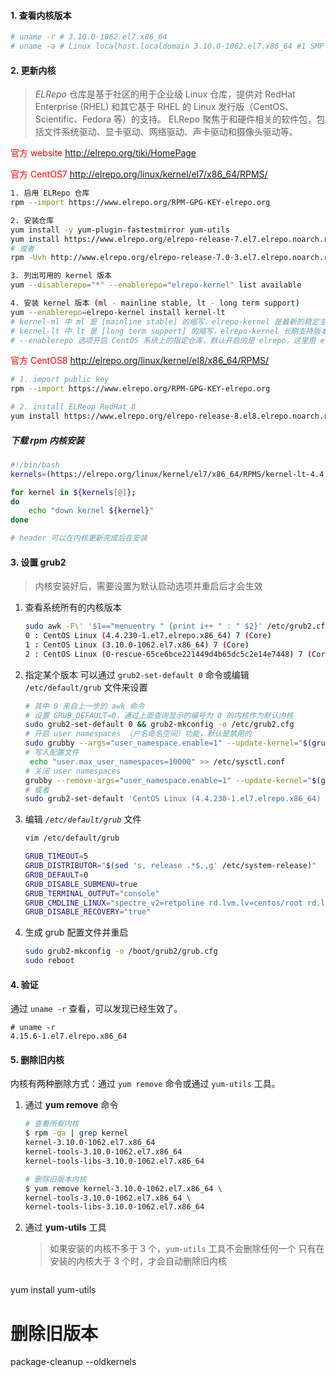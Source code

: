 #### 1. 查看内核版本

```bash
# uname -r # 3.10.0-1062.el7.x86_64
# uname -a # Linux localhost.localdomain 3.10.0-1062.el7.x86_64 #1 SMP Wed Aug 7 18:08:02 UTC 2019 x86_64 x86_64 x86_64 GNU/Linux
```

#### 2. 更新内核

> *ELRepo* 仓库是基于社区的用于企业级 Linux 仓库，提供对 RedHat Enterprise (RHEL) 和其它基于 RHEL 的 Linux 发行版（CentOS、Scientific、Fedora 等）的支持。
> ELRepo 聚焦于和硬件相关的软件包，包括文件系统驱动、显卡驱动、网络驱动、声卡驱动和摄像头驱动等。

<font color="red">官方 website</font> http://elrepo.org/tiki/HomePage

<font color="red">官方 CentOS7</font> http://elrepo.org/linux/kernel/el7/x86_64/RPMS/

```bash
1. 启用 ELRepo 仓库
rpm --import https://www.elrepo.org/RPM-GPG-KEY-elrepo.org

2. 安装仓库
yum install -y yum-plugin-fastestmirror yum-utils
yum install https://www.elrepo.org/elrepo-release-7.el7.elrepo.noarch.rpm
# 或者
rpm -Uvh http://www.elrepo.org/elrepo-release-7.0-3.el7.elrepo.noarch.rpm

3. 列出可用的 kernel 版本
yum --disablerepo="*" --enablerepo="elrepo-kernel" list available

4. 安装 kernel 版本 (ml - mainline stable, lt - long term support)
yum --enablerepo=elrepo-kernel install kernel-lt
# kernel-ml 中 ml 是 [mainline stable] 的缩写，elrepo-kernel 是最新的稳定主线版本。
# kernel-lt 中 lt 是 [long term support] 的缩写，elrepo-kernel 长期支持版本。
# --enablerepo 选项开启 CentOS 系统上的指定仓库，默认开启的是 elrepo，这里用 elrepo-kernel 替换

```

<font color="red">官方 CentOS8</font> http://elrepo.org/linux/kernel/el8/x86_64/RPMS/

```bash
# 1. import public key
rpm --import https://www.elrepo.org/RPM-GPG-KEY-elrepo.org

# 2. install ELReop RedHat 8
yum install https://www.elrepo.org/elrepo-release-8.el8.elrepo.noarch.rpm
````

##### 下载 rpm 内核安装

```bash
#!/bin/bash
kernels=(https://elrepo.org/linux/kernel/el7/x86_64/RPMS/kernel-lt-4.4.237-1.el7.elrepo.x86_64.rpm https://elrepo.org/linux/kernel/el7/x86_64/RPMS/kernel-lt-devel-4.4.237-1.el7.elrepo.x86_64.rpm)

for kernel in ${kernels[@]};
do
	echo "down kernel ${kernel}"
done

# header 可以在内核更新完成后在安装
```

#### 3. 设置 grub2

> 内核安装好后，需要设置为默认启动选项并重启后才会生效

1. 查看系统所有的内核版本

   ```bash
   sudo awk -F\' '$1=="menuentry " {print i++ " : " $2}' /etc/grub2.cfg
   0 : CentOS Linux (4.4.230-1.el7.elrepo.x86_64) 7 (Core)
   1 : CentOS Linux (3.10.0-1062.el7.x86_64) 7 (Core)
   2 : CentOS Linux (0-rescue-65ce6bce221449d4b65dc5c2e14e7448) 7 (Core)
   ```
   
2. 指定某个版本
   可以通过 `grub2-set-default 0` 命令或编辑 `/etc/default/grub` 文件来设置

   ```bash
   # 其中 0 来自上一步的 awk 命令
   # 设置 GRUB_DEFAULT=0，通过上面查询显示的编号为 0 的内核作为默认内核
   sudo grub2-set-default 0 && grub2-mkconfig -o /etc/grub2.cfg
   # 开启 user namespaces （户名命名空间）功能，默认是禁用的
   sudo grubby --args="user_namespace.enable=1" --update-kernel="$(grubby --default-kernel)"
   # 写入配置文件
    echo "user.max_user_namespaces=10000" >> /etc/sysctl.conf
   # 关闭 user namespaces
   grubby --remove-args="user_namespace.enable=1" --update-kernel="$(grubby --default-kernel)"
   # 或者
   sudo grub2-set-default 'CentOS Linux (4.4.230-1.el7.elrepo.x86_64) 7 (Core)'
   ```
   
3. 编辑 *`/etc/default/grub`* 文件

   ```bash
   vim /etc/default/grub
   
   GRUB_TIMEOUT=5
   GRUB_DISTRIBUTOR="$(sed 's, release .*$,,g' /etc/system-release)"
   GRUB_DEFAULT=0
   GRUB_DISABLE_SUBMENU=true
   GRUB_TERMINAL_OUTPUT="console"
   GRUB_CMDLINE_LINUX="spectre_v2=retpoline rd.lvm.lv=centos/root rd.lvm.lv=centos/swap rhgb quiet"
   GRUB_DISABLE_RECOVERY="true"
   ```
   
4. 生成 grub 配置文件并重启

   ```bash
   sudo grub2-mkconfig -o /boot/grub2/grub.cfg
   sudo reboot
   ```

#### 4. 验证

   通过 `uname -r` 查看，可以发现已经生效了。

```
# uname -r
4.15.6-1.el7.elrepo.x86_64
```

#### 5. 删除旧内核

内核有两种删除方式：通过 `yum remove` 命令或通过 `yum-utils` 工具。

1. 通过 **yum remove** 命令

   ```bash
   # 查看所有内核
   $ rpm -qa | grep kernel
   kernel-3.10.0-1062.el7.x86_64
   kernel-tools-3.10.0-1062.el7.x86_64
   kernel-tools-libs-3.10.0-1062.el7.x86_64
   
   # 删除旧版本内核
   $ yum remove kernel-3.10.0-1062.el7.x86_64 \
   kernel-tools-3.10.0-1062.el7.x86_64 \
   kernel-tools-libs-3.10.0-1062.el7.x86_64
   ```

2. 通过 **yum-utils** 工具

   > 如果安装的内核不多于 3 个，`yum-utils` 工具不会删除任何一个
   > 只有在安装的内核大于 3 个时，才会自动删除旧内核
   
   ```bash
yum install yum-utils
   # 删除旧版本
   package-cleanup --oldkernels
   ```
   
   


